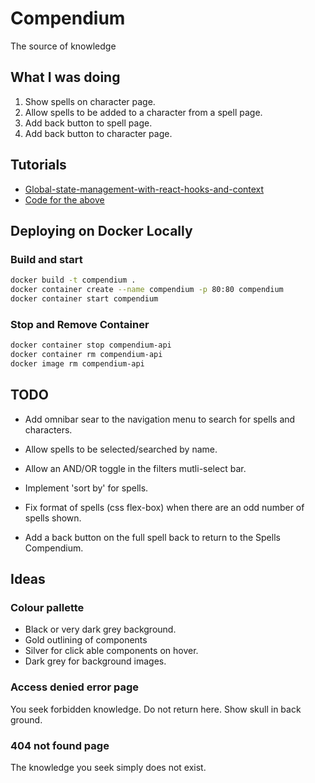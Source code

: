 # Compendium

The source of knowledge

## What I was doing

1. Show spells on character page.
2. Allow spells to be added to a character from a spell page.
3. Add back button to spell page.
4. Add back button to character page.

## Tutorials

- [Global-state-management-with-react-hooks-and-context](https://dev.to/vanderleisilva/global-state-management-with-react-hooks-and-context-5f6h)
- [Code for the above](https://github.com/vanderleisilva/react-context/blob/master/src)

## Deploying on Docker Locally

### Build and start

``` bash
docker build -t compendium .
docker container create --name compendium -p 80:80 compendium
docker container start compendium
```

### Stop and Remove Container

```bash
docker container stop compendium-api
docker container rm compendium-api
docker image rm compendium-api
```

## TODO

- Add omnibar sear to the navigation menu to search for spells and characters.

- Allow spells to be selected/searched by name.
- Allow an AND/OR toggle in the filters mutli-select bar.
- Implement 'sort by' for spells.
- Fix format of spells (css flex-box) when there are an odd number of spells shown.
- Add a back button on the full spell back to return to the Spells Compendium.

## Ideas

### Colour pallette

- Black or very dark grey background.
- Gold outlining of components
- Silver for click able components on hover.
- Dark grey for background images.

### Access denied error page

You seek forbidden knowledge. Do not return here.
Show skull in back ground.

### 404 not found page

The knowledge you seek simply does not exist.
